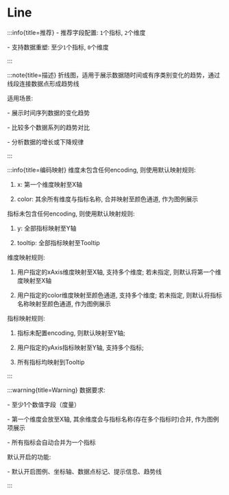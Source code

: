 # Line

:::info{title=推荐}
\- 推荐字段配置: `1`个指标, `2`个维度

\- 支持数据重塑: 至少`1`个指标, `0`个维度

:::

:::note{title=描述}
折线图，适用于展示数据随时间或有序类别变化的趋势，通过线段连接数据点形成趋势线

适用场景:

\- 展示时间序列数据的变化趋势

\- 比较多个数据系列的趋势对比

\- 分析数据的增长或下降规律

:::

:::info{title=编码映射}
维度未包含任何encoding, 则使用默认映射规则:

1. x: 第一个维度映射至X轴

2. color: 其余所有维度与指标名称, 合并映射至颜色通道, 作为图例展示

指标未包含任何encoding, 则使用默认映射规则:

1. y: 全部指标映射至Y轴

2. tooltip: 全部指标映射至Tooltip



维度映射规则:

1. 用户指定的xAxis维度映射至X轴, 支持多个维度; 若未指定, 则默认将第一个维度映射至X轴

2. 用户指定的color维度映射至颜色通道, 支持多个维度; 若未指定, 则默认将指标名称映射至颜色通道, 作为图例展示

指标映射规则:

1. 指标未配置encoding, 则默认映射至Y轴;

2. 用户指定的yAxis指标映射至Y轴, 支持多个指标;

3. 所有指标均映射到Tooltip

:::

:::warning{title=Warning}
数据要求:

\- 至少1个数值字段（度量）

\- 第一个维度会放至X轴, 其余维度会与指标名称(存在多个指标时)合并, 作为图例项展示

\- 所有指标会自动合并为一个指标

默认开启的功能:

\- 默认开启图例、坐标轴、数据点标记、提示信息、趋势线

:::

